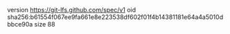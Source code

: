version https://git-lfs.github.com/spec/v1
oid sha256:b61554f067ee9fa661e8e223538df602f01f4b14381181e64a4a5010dbbce90a
size 88
